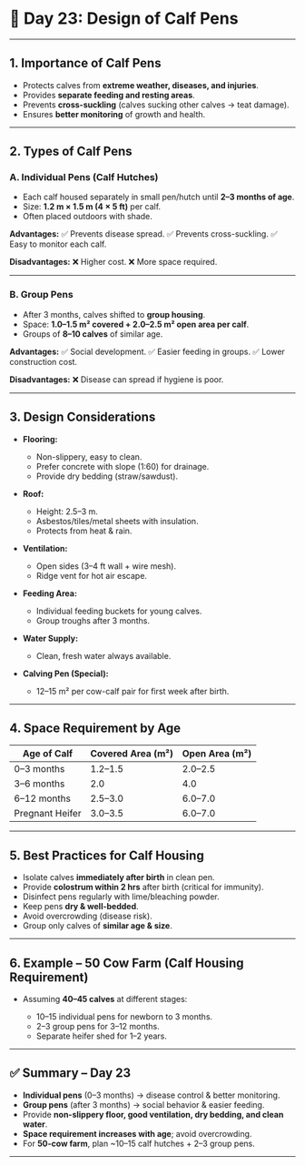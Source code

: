 <h1>🐄 Day 23: Design of Calf Pens</h1>

---

## 1. Importance of Calf Pens

* Protects calves from **extreme weather, diseases, and injuries**.
* Provides **separate feeding and resting areas**.
* Prevents **cross-suckling** (calves sucking other calves → teat damage).
* Ensures **better monitoring** of growth and health.

---

## 2. Types of Calf Pens

### **A. Individual Pens (Calf Hutches)**

* Each calf housed separately in small pen/hutch until **2–3 months of age**.
* Size: **1.2 m × 1.5 m (4 × 5 ft)** per calf.
* Often placed outdoors with shade.

**Advantages:**
✅ Prevents disease spread.
✅ Prevents cross-suckling.
✅ Easy to monitor each calf.

**Disadvantages:**
❌ Higher cost.
❌ More space required.

---

### **B. Group Pens**

* After 3 months, calves shifted to **group housing**.
* Space: **1.0–1.5 m² covered + 2.0–2.5 m² open area per calf**.
* Groups of **8–10 calves** of similar age.

**Advantages:**
✅ Social development.
✅ Easier feeding in groups.
✅ Lower construction cost.

**Disadvantages:**
❌ Disease can spread if hygiene is poor.

---

## 3. Design Considerations

* **Flooring:**

  * Non-slippery, easy to clean.
  * Prefer concrete with slope (1:60) for drainage.
  * Provide dry bedding (straw/sawdust).

* **Roof:**

  * Height: 2.5–3 m.
  * Asbestos/tiles/metal sheets with insulation.
  * Protects from heat & rain.

* **Ventilation:**

  * Open sides (3–4 ft wall + wire mesh).
  * Ridge vent for hot air escape.

* **Feeding Area:**

  * Individual feeding buckets for young calves.
  * Group troughs after 3 months.

* **Water Supply:**

  * Clean, fresh water always available.

* **Calving Pen (Special):**

  * 12–15 m² per cow-calf pair for first week after birth.

---

## 4. Space Requirement by Age

| Age of Calf     | Covered Area (m²) | Open Area (m²) |
| --------------- | ----------------- | -------------- |
| 0–3 months      | 1.2–1.5           | 2.0–2.5        |
| 3–6 months      | 2.0               | 4.0            |
| 6–12 months     | 2.5–3.0           | 6.0–7.0        |
| Pregnant Heifer | 3.0–3.5           | 6.0–7.0        |

---

## 5. Best Practices for Calf Housing

* Isolate calves **immediately after birth** in clean pen.
* Provide **colostrum within 2 hrs** after birth (critical for immunity).
* Disinfect pens regularly with lime/bleaching powder.
* Keep pens **dry & well-bedded**.
* Avoid overcrowding (disease risk).
* Group only calves of **similar age & size**.

---

## 6. Example – 50 Cow Farm (Calf Housing Requirement)

* Assuming **40–45 calves** at different stages:

  * 10–15 individual pens for newborn to 3 months.
  * 2–3 group pens for 3–12 months.
  * Separate heifer shed for 1–2 years.

---

## ✅ Summary – Day 23

* **Individual pens** (0–3 months) → disease control & better monitoring.
* **Group pens** (after 3 months) → social behavior & easier feeding.
* Provide **non-slippery floor, good ventilation, dry bedding, and clean water**.
* **Space requirement increases with age**; avoid overcrowding.
* For **50-cow farm**, plan \~10–15 calf hutches + 2–3 group pens.

---

